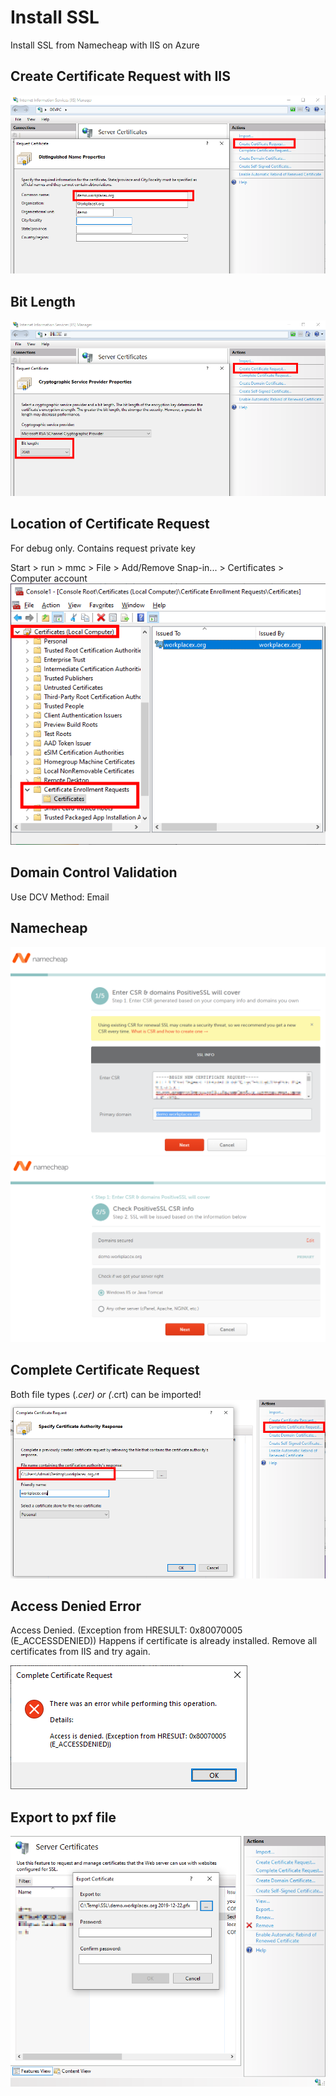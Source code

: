 # Install SSL
Install SSL from Namecheap with IIS on Azure

## Create Certificate Request with IIS
![CertificateRequestDomain.png](CertificateRequestDomain.png)

## Bit Length
![CertificateRequestDomainBitLength.png](CertificateRequestDomainBitLength.png)

## Location of Certificate Request
For debug only. Contains request private key

Start > run > mmc > File > Add/Remove Snap-in... > Certificates > Computer account
![](CertificateRequest.png)

## Domain Control Validation
Use DCV Method: Email

## Namecheap
![Namecheap.png](Namecheap.png)
![NamecheapStep2.png](NamecheapStep2.png)

## Complete Certificate Request
Both file types (*.cer) or (*.crt) can be imported!
![](CompleteCertificateRequest.png)

## Access Denied Error
Access Denied. (Exception from HRESULT: 0x80070005 (E_ACCESSDENIED))
Happens if certificate is already installed. Remove all certificates from IIS and try again.

![](Error.png)

## Export to pxf file
![CerToPfx.png](CerToPfx.png)


